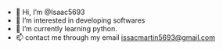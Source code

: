 - 👋 Hi, I’m @Isaac5693
- 👀 I’m interested in developing softwares
- 🌱 I’m currently learning python.
- 📫 contact me through my email issacmartin5693@gmail.com

